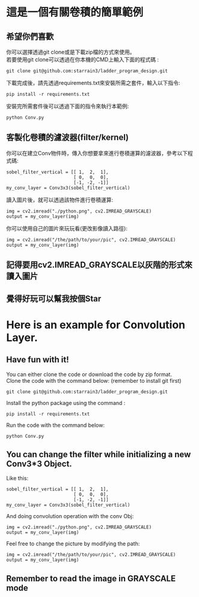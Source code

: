 # 這是一個有關卷積的簡單範例
## 希望你們喜歡
你可以選擇透過git clone或是下載zip檔的方式來使用。  
若要使用git clone可以透過在你本機的CMD上輸入下面的程式碼 :
```
git clone git@github.com:starrain3/ladder_program_design.git
```
下載完成後，請先透過requirements.txt來安裝所需之套件，輸入以下指令:    
```
pip install -r requirements.txt
```
安裝完所需套件後可以透過下面的指令來執行本範例:  
```
python Conv.py
```

## 客製化卷積的濾波器(filter/kernel)
你可以在建立Conv物件時，傳入你想要拿來進行卷積運算的濾波器，參考以下程式碼:   
```
sobel_filter_vertical = [[ 1,  2,  1],
                         [ 0,  0,  0],
                         [-1, -2, -1]]
my_conv_layer = Conv3x3(sobel_filter_vertical)
```
讀入圖片後，就可以透過該物件進行卷積運算:  
```
img = cv2.imread("./python.png", cv2.IMREAD_GRAYSCALE)
output = my_conv_layer(img)
```
你可以使用自己的圖片來玩玩看(更改影像讀入路徑):  
```
img = cv2.imread("/the/path/to/your/pic", cv2.IMREAD_GRAYSCALE)
output = my_conv_layer(img)
```
## 記得要用cv2.IMREAD_GRAYSCALE以灰階的形式來讀入圖片
## 覺得好玩可以幫我按個Star

# Here is an example for Convolution Layer. 
## Have fun with it!
You can either clone the code or download the code by zip format.   
Clone the code with the command below: (remember to install git first)
```
git clone git@github.com:starrain3/ladder_program_design.git
```
Install the python package using the command :
```
pip install -r requirements.txt
```
Run the code with the command below:
```
python Conv.py
```

## You can change the filter while initializing a new Conv3*3 Object.
Like this:  
```
sobel_filter_vertical = [[ 1,  2,  1],
                         [ 0,  0,  0],
                         [-1, -2, -1]]
my_conv_layer = Conv3x3(sobel_filter_vertical)
```
And doing convolution operation with the conv Obj:
```
img = cv2.imread("./python.png", cv2.IMREAD_GRAYSCALE)
output = my_conv_layer(img)
```
Feel free to change the picture by modifying the path:
```
img = cv2.imread("/the/path/to/your/pic", cv2.IMREAD_GRAYSCALE)
output = my_conv_layer(img)
```
## Remember to read the image in GRAYSCALE mode

